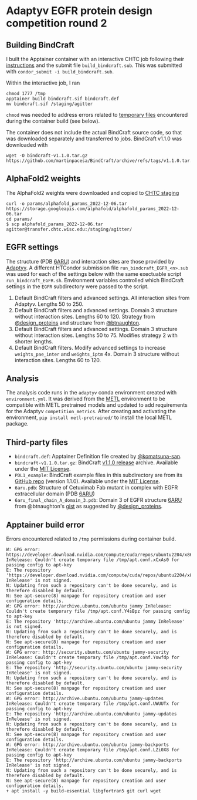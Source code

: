 # Adaptyv EGFR protein design competition round 2

## Building BindCraft
I built the Apptainer container with an interactive CHTC job following their [instructions](https://chtc.cs.wisc.edu/uw-research-computing/apptainer-htc) and the submit file `build_bindcraft.sub`.
This was submitted with `condor_submit -i build_bindcraft.sub`.

Within the interactive job, I ran
```
chmod 1777 /tmp
apptainer build bindcraft.sif bindcraft.def
mv bindcraft.sif /staging/agitter
```
`chmod` was needed to address errors related to [temporary files](https://superuser.com/questions/1496529/sudo-apt-get-update-couldnt-create-temporary-file) encountered during the container build (see below).

The container does not include the actual BindCraft source code, so that was downloaded separately and transferred to jobs.
BindCraft v1.1.0 was downloaded with
```
wget -O bindcraft-v1.1.0.tar.gz https://github.com/martinpacesa/BindCraft/archive/refs/tags/v1.1.0.tar.gz
```

## AlphaFold2 weights
The AlphaFold2 weights were downloaded and copied to [CHTC staging](https://chtc.cs.wisc.edu/uw-research-computing/file-avail-largedata.html)
```
curl -o params/alphafold_params_2022-12-06.tar https://storage.googleapis.com/alphafold/alphafold_params_2022-12-06.tar
cd params/
$ scp alphafold_params_2022-12-06.tar agitter@transfer.chtc.wisc.edu:/staging/agitter/
```

## EGFR settings
The structure (PDB [6ARU](https://www.rcsb.org/structure/6aru)) and interaction sites are those provided by [Adaptyv](https://design.adaptyvbio.com/).
A different HTCondor submission file `run_bindcraft_EGFR_<n>.sub` was used for each of the settings below with the same exectuable script `run_bindcraft_EGFR.sh`.
Environment variables controlled which BindCraft settings in the `EGFR` subdirectory were passed to the script.
1. Default BindCraft filters and advanced settings. All interaction sites from Adaptyv. Lengths 50 to 250.
2. Default BindCraft filters and advanced settings. Domain 3 structure without interaction sites. Lengths 60 to 120. Strategy from [@design_proteins](https://x.com/design_proteins/status/1851295516564525515) and structure from [@btnaughton](https://x.com/btnaughton/status/1851436952446537980).
3. Default BindCraft filters and advanced settings. Domain 3 structure without interaction sites. Lengths 50 to 75. Modifies strategy 2 with shorter lengths.
4. Default BindCraft filters. Modify advanced settings to increase `weights_pae_inter` and `weights_iptm` 4x. Domain 3 structure without interaction sites. Lengths 60 to 120.

## Analysis
The analysis code runs in the `adaptyv` conda environment created with `environment.yml`.
It was derived from the [METL](https://github.com/gitter-lab/metl/blob/9912989380ebe1246a2e35a92488e424d7ae571b/environment.yml) environment to be compatible with METL pretrained models and updated to add requirements for the Adaptyv `competition_metrics`.
After creating and activating the environment, `pip install metl-pretrained/` to install the local METL package.

## Third-party files
- `bindcraft.def`: Apptainer Definition file created by [@komatsuna-san](https://github.com/martinpacesa/BindCraft/issues/23#issuecomment-2408333526).
- `bindcraft-v1.1.0.tar.gz`: BindCraft [v1.1.0 release](https://github.com/martinpacesa/BindCraft/releases/tag/v1.1.0) archive. Available under the [MIT License](https://github.com/martinpacesa/BindCraft/blob/main/LICENSE).
- `PDL1_example`: BindCraft example files in this subdirectory are from its [GitHub repo](https://github.com/martinpacesa/BindCraft/tree/d2d3cd0b5d6b02d12d24afa59e640717e36f552c) (version 1.1.0). Available under the [MIT License](https://github.com/martinpacesa/BindCraft/blob/main/LICENSE).
- `6aru.pdb`: Structure of Cetuximab Fab mutant in complex with EGFR extracellular domain (PDB [6ARU](https://www.rcsb.org/structure/6aru))
- `6aru_final_chain_A_domain_3.pdb`: Domain 3 of EGFR structure [6ARU](https://www.rcsb.org/structure/6aru) from @btnaughton's [gist](https://gist.github.com/hgbrian/affd44dc63c6fb01a5a9620c24c74b26) as suggested by [@design_proteins](https://x.com/design_proteins/status/1851308130392473919).

## Apptainer build error
Errors encountered related to `/tmp` permissions during container build.
```
W: GPG error: https://developer.download.nvidia.com/compute/cuda/repos/ubuntu2204/x86_64  InRelease: Couldn't create temporary file /tmp/apt.conf.xCxAs0 for passing config to apt-key
E: The repository 'https://developer.download.nvidia.com/compute/cuda/repos/ubuntu2204/x86_64  InRelease' is not signed.
N: Updating from such a repository can't be done securely, and is therefore disabled by default.
N: See apt-secure(8) manpage for repository creation and user configuration details.
W: GPG error: http://archive.ubuntu.com/ubuntu jammy InRelease: Couldn't create temporary file /tmp/apt.conf.Y4sBpz for passing config to apt-key
E: The repository 'http://archive.ubuntu.com/ubuntu jammy InRelease' is not signed.
N: Updating from such a repository can't be done securely, and is therefore disabled by default.
N: See apt-secure(8) manpage for repository creation and user configuration details.
W: GPG error: http://security.ubuntu.com/ubuntu jammy-security InRelease: Couldn't create temporary file /tmp/apt.conf.Yowfdp for passing config to apt-key
E: The repository 'http://security.ubuntu.com/ubuntu jammy-security InRelease' is not signed.
N: Updating from such a repository can't be done securely, and is therefore disabled by default.
N: See apt-secure(8) manpage for repository creation and user configuration details.
W: GPG error: http://archive.ubuntu.com/ubuntu jammy-updates InRelease: Couldn't create temporary file /tmp/apt.conf.UWUUTx for passing config to apt-key
E: The repository 'http://archive.ubuntu.com/ubuntu jammy-updates InRelease' is not signed.
N: Updating from such a repository can't be done securely, and is therefore disabled by default.
N: See apt-secure(8) manpage for repository creation and user configuration details.
W: GPG error: http://archive.ubuntu.com/ubuntu jammy-backports InRelease: Couldn't create temporary file /tmp/apt.conf.LZi0X8 for passing config to apt-key
E: The repository 'http://archive.ubuntu.com/ubuntu jammy-backports InRelease' is not signed.
N: Updating from such a repository can't be done securely, and is therefore disabled by default.
N: See apt-secure(8) manpage for repository creation and user configuration details.
+ apt install -y build-essential libgfortran5 git curl wget
```